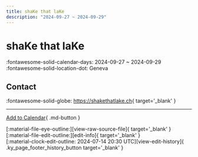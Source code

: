 ```yaml
---
title: shaKe that laKe
description: "2024-09-27 ~ 2024-09-29"
---
```


# shaKe that laKe 

:fontawesome-solid-calendar-days: 2024-09-27 ~ 2024-09-29  
:fontawesome-solid-location-dot: Geneva  

## Contact

:fontawesome-solid-globe: <https://shakethatlake.ch>{ target='_blank' }  

---

[Add to Calendar](https://swing.news/ics/en/2024/ch/shake-that-lake-2024.ics){ .md-button }

<div class="ky_page_footer" markdown>
<div class="ky_page_footer_trailing" markdown="span">
[:material-file-eye-outline:][view-raw-source-file]{ target='_blank' }
[:material-file-edit-outline:][edit-info]{ target='_blank' }
</div>
<div class="ky_page_footer_leading" markdown="span">
[:material-clock-edit-outline: 2024-07-14 20:30 UTC][view-edit-history]{ .ky_page_footer_history_button target='_blank' }
</div>
</div>

[view-raw-source-file]: https://github.com/swingdance/events/blob/main/2024/ch/shake-that-lake-2024.json "View Raw Source File"
[edit-info]: https://github.com/swingdance/events/issues/new?assignees=&labels=update+event&projects=&template=03-update_entity.yml&title=%5B2024%2Fch%5D%20shaKe%20that%20laKe&region=ch&year=2024&id=shake-that-lake-2024&name=shaKe%20that%20laKe&org_id= "Edit Info"

[view-edit-history]: https://github.com/swingdance/events/commits/main/2024/ch/shake-that-lake-2024.json "View Edit History"

